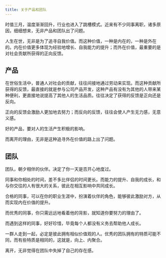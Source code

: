 ```yaml
---
title: 关于产品和团队
---
```


时值三月，温度渐渐回升，行业也进入了跳槽模式。近来有不少同事离职，诸多原因，细细想来，无非产品和团队出了问题。

人生在世，无非是为了追寻自我价值。而这种价值，一种是内在的，一种是外在的。内在价值更多体现为经验地增长、自我能力的提升；而外在价值，最重要的是对社会贡献所获得的正向反馈。

## 产品

在世俗生活中，普通人对社会的贡献，往往间接地通过劳动来实现。而这种贡献所获得的反馈，最直接的就是参与公司产品开发，这种产品有没有为其他的人带来某种便利，更直接地说提高了其他人的生活品质。往往决定了获得的反馈是正向还是反向。

正向的反馈会激励人更加地去努力；而反向的反馈，往往会使人产生无力感，无意义感。

好的产品，要对人的生活产生积极的影响。

而离开的理由，无非是这种追寻外在价值的路上出了问题。

## 团队

团队，朝夕相伴的伙伴。决定了你一天是否开心地度过。

同事和你相处的时间，差不多比伴侣的时间更长。而能力的提升、自我的成长，和与你交往的人有很大的关系，彼此在相互影响中共同成长。

合格的同事，可以在你的职业生涯中，扮演着伙伴的角色，能够彼此激励对方，从而实现内在价值的提升。

而优秀的同事，你只需远远地看着他的背影，就知道你要努力的理由了。

而遇到这样的同事，好好珍惜，毕竟每个人都没有义务去帮助他人成长。

一群人走到一起，必定是彼此拥有相似价值观的人。优秀的团队拥有的特质可能不同，而有些特质是相同的，这就是，向上、内聚合。

离开，无非觉得在团队中失掉了自己的存在感。



